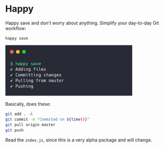 # Happy

Happy save and don't worry about anything. Simplify your day-to-day Git workflow:

```
happy save
```

<img width="400px" src="./img/happy.png" alt="screenshot" />

Basically, does these:

```bash
git add . -A
git commit -m "Commited on ${time()}"
git pull origin master
git push
```

Read the `index.js`, since this is a very alpha package and will change.
